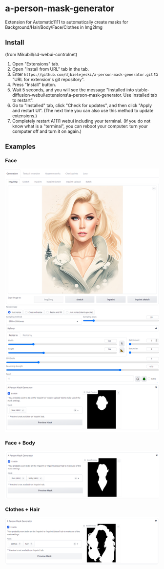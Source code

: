# a-person-mask-generator
Extension for Automatic1111 to automatically create masks for Background/Hair/Body/Face/Clothes in Img2Img


## Install

(from Mikubill/sd-webui-controlnet)

1. Open "Extensions" tab.
2. Open "Install from URL" tab in the tab.
3. Enter `https://github.com/djbielejeski/a-person-mask-generator.git` to "URL for extension's git repository".
4. Press "Install" button.
5. Wait 5 seconds, and you will see the message "Installed into stable-diffusion-webui\extensions\a-person-mask-generator. Use Installed tab to restart".
6. Go to "Installed" tab, click "Check for updates", and then click "Apply and restart UI". (The next time you can also use this method to update extensions.)
7. Completely restart A1111 webui including your terminal. (If you do not know what is a "terminal", you can reboot your computer: turn your computer off and turn it on again.)


## Examples

### Face
![image](readme/01-face.png)

### Face + Body
![image](readme/02-face+body.png)

### Clothes + Hair
![image](readme/03-clothes+hair.png)